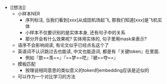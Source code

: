 - [[想法]]
	- 小样本NER
		- 序列标注, 当我们看到[xxx]从成田机场起飞, 那我们知道[xxx]是飞机实体
		- 小样本不仅要识别的是实体本身, 还有句子中的关系
		- 那分开会有什么效果呢? 实体用实体的, 句子里用mask来表示?
	- 语序不会影响阅读, 有论文似乎已经点名这个了
	- 英语词不认识跳过去也能读, 中文也能造词, 都是有『关键token』在里面.
		- 例如『歆==羡==』『==梦==呓』『褫==夺==』
	- 模板匹配
		- 按理说相同意思的类似意义的token的embedding应该是近似的
	- 可以作为一个对比学习的方法